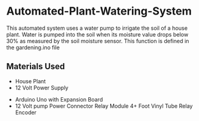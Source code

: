 # Automated-Plant-Watering-System
This automated system uses a water pump to irrigate the soil of a house plant. Water is pumped into the soil when its moisture value drops below 30% as measured by the soil moisture sensor. This function is defined in the gardening.ino file
## Materials Used
- House Plant
- 12 Volt Power Supply    
* Arduino Uno with Expansion Board
* 12 Volt pump
Power Connector
Relay Module
4+ Foot Vinyl Tube
Relay
Encoder
